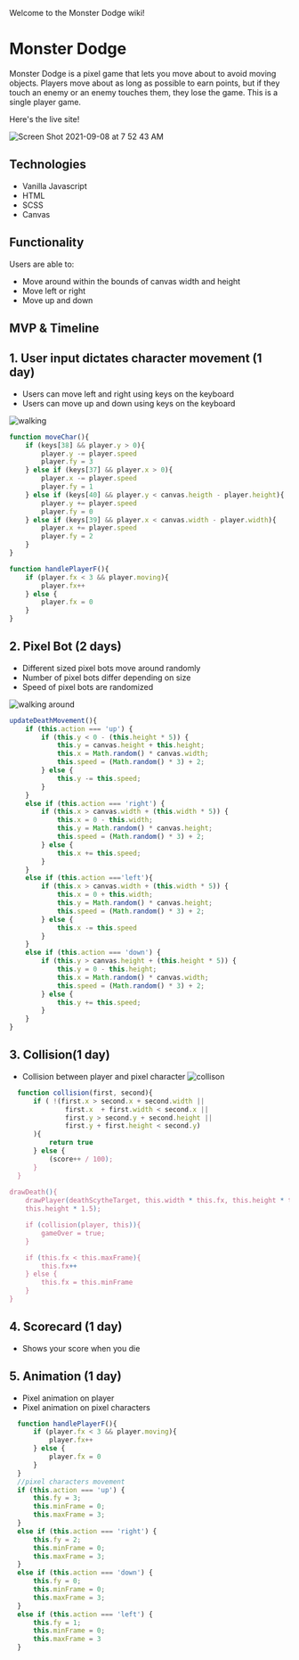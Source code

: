 Welcome to the Monster Dodge wiki!

# Monster Dodge

Monster Dodge is a pixel game that lets you move about to avoid moving objects. Players move about as long as possible to earn points, but if they touch an enemy or an enemy touches them, they lose the game. This is a single player game. 

Here's the live site!

![Screen Shot 2021-09-08 at 7 52 43 AM](https://user-images.githubusercontent.com/82416350/132507563-ea79a33d-8886-4fc2-bc34-6276f234d6db.png)

## Technologies
* Vanilla Javascript 
* HTML
* SCSS
* Canvas

## Functionality
Users are able to: 

* Move around within the bounds of canvas width and height
* Move left or right 
* Move up and down

## MVP & Timeline

## 1. User input dictates character movement (1 day)
* Users can move left and right using keys on the keyboard 
* Users can move up and down using keys on the keyboard

![walking](https://user-images.githubusercontent.com/82416350/132507766-55a21725-0ea5-4352-b195-a6a7af2b03a7.gif)


```javascript
function moveChar(){
    if (keys[38] && player.y > 0){
        player.y -= player.speed
        player.fy = 3
    } else if (keys[37] && player.x > 0){
        player.x -= player.speed
        player.fy = 1
    } else if (keys[40] && player.y < canvas.heigth - player.height){
        player.y += player.speed
        player.fy = 0
    } else if (keys[39] && player.x < canvas.width - player.width){
        player.x += player.speed
        player.fy = 2
    }
}

function handlePlayerF(){
    if (player.fx < 3 && player.moving){
        player.fx++
    } else {
        player.fx = 0
    }
}
```

## 2. Pixel Bot (2 days)
* Different sized pixel bots move around randomly
* Number of pixel bots differ depending on size
* Speed of pixel bots are randomized

![walking around](https://user-images.githubusercontent.com/82416350/132508439-1a9b7ac0-0930-409a-ac1d-ca57086c8d2f.gif)

```javascript
updateDeathMovement(){
    if (this.action === 'up') {
        if (this.y < 0 - (this.height * 5)) {
            this.y = canvas.height + this.height;
            this.x = Math.random() * canvas.width;
            this.speed = (Math.random() * 3) + 2;
        } else {
            this.y -= this.speed;  
        }
    }
    else if (this.action === 'right') {
        if (this.x > canvas.width + (this.width * 5)) {
            this.x = 0 - this.width;
            this.y = Math.random() * canvas.height; 
            this.speed = (Math.random() * 3) + 2;
        } else {
            this.x += this.speed; 
        }
    } 
    else if (this.action ==='left'){
        if (this.x > canvas.width + (this.width * 5)) {
            this.x = 0 + this.width;
            this.y = Math.random() * canvas.height; 
            this.speed = (Math.random() * 3) + 2;
        } else {
            this.x -= this.speed
        }
    } 
    else if (this.action === 'down') {
        if (this.y > canvas.height + (this.height * 5)) {
            this.y = 0 - this.height;
            this.x = Math.random() * canvas.width;
            this.speed = (Math.random() * 3) + 2;
        } else {
            this.y += this.speed;  
        }
    }
}
```

## 3. Collision(1 day) 
* Collision between player and pixel character
![collison](https://user-images.githubusercontent.com/82416350/132508759-8b9b794d-b38e-4c58-a6b6-6e01765b97b2.gif)


```javascript
  function collision(first, second){
      if ( !(first.x > second.x + second.width ||
              first.x  + first.width < second.x || 
              first.y > second.y + second.height ||
              first.y + first.height < second.y)
      ){
          return true
      } else {
          (score++ / 100);
      }
  }
  
drawDeath(){
    drawPlayer(deathScytheTarget, this.width * this.fx, this.height * this.fy, this.width, this.height, this.x, this.y, this.width * 1.5, 
    this.height * 1.5);

    if (collision(player, this)){
        gameOver = true;
    }

    if (this.fx < this.maxFrame){
        this.fx++
    } else {
        this.fx = this.minFrame
    }
}
```

## 4. Scorecard (1 day)
* Shows your score when you die

## 5. Animation (1 day)
* Pixel animation on player
* Pixel animation on pixel characters

```javascript
  function handlePlayerF(){
      if (player.fx < 3 && player.moving){
          player.fx++
      } else {
          player.fx = 0
      }
  }
  //pixel characters movement
  if (this.action === 'up') {
      this.fy = 3; 
      this.minFrame = 0;
      this.maxFrame = 3;
  }
  else if (this.action === 'right') {
      this.fy = 2; 
      this.minFrame = 0;
      this.maxFrame = 3;
  }
  else if (this.action === 'down') {
      this.fy = 0;
      this.minFrame = 0;
      this.maxFrame = 3;
  }
  else if (this.action === 'left') {
      this.fy = 1;
      this.minFrame = 0;
      this.maxFrame = 3
  }
``` 


